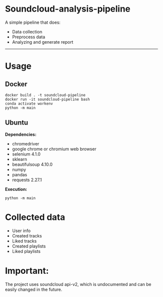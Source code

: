 # Soundcloud-analysis-pipeline
A simple pipeline that does:
* Data collection 
* Preprocess data
* Analyzing and generate report

---
# Usage
## Docker
```
docker build . -t soundcloud-pipeline
docker run -it soundcloud-pipeline bash
conda activate workenv
python -m main
```
## Ubuntu
**Dependencies:**
* chromedriver
* google chrome or chromium web browser
* selenium 4.1.0
* sklearn
* beautifulsoup 4.10.0
* numpy
* pandas
* requests 2.27.1

**Execution:**
```
python -m main
```

# Collected data
* User info
* Created tracks
* Liked tracks
* Created playlists
* Liked playlists

# Important:
The project uses soundcloud api-v2, which is undocumented and can be easily changed in the future.